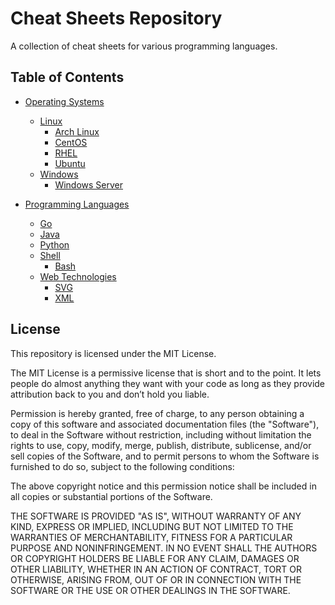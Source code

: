 # Cheat Sheets Repository

A collection of cheat sheets for various programming languages.

## Table of Contents

- [Operating Systems](#operating-systems)

  - [Linux](#linux)
    - [Arch Linux](https://github.com/lyudaio/cheatsheets/blob/master/operating_systems/linux/arch.md)
    - [CentOS](https://github.com/lyudaio/cheatsheets/blob/master/operating_systems/linux/centos.md)
    - [RHEL](https://github.com/lyudaio/cheatsheets/blob/master/operating_systems/linux/rhel.md)
    - [Ubuntu](https://github.com/lyudaio/cheatsheets/blob/master/operating_systems/linux/ubuntu.md)
  - [Windows](#windows)
    - [Windows Server](https://github.com/lyudaio/cheatsheets/blob/master/operating_systems/windows/win.md)

- [Programming Languages](#programming-languages)
  - [Go](https://github.com/lyudaio/cheatsheets/blob/master/programming_languages/go.md)
  - [Java](https://github.com/lyudaio/cheatsheets/blob/master/programming_languages/java.md)
  - [Python](https://github.com/lyudaio/cheatsheets/blob/master/programming_languages/python.md)
  - [Shell](#shell)
    - [Bash](https://github.com/lyudaio/cheatsheets/blob/master/programming_languages/shell/bash.md)
  - [Web Technologies](#web-technologies)
    - [SVG](https://github.com/lyudaio/cheatsheets/blob/master/programming_languages/web_technologies/svg.md)
    - [XML](https://github.com/lyudaio/cheatsheets/blob/master/programming_languages/web_technologies/xml.md)

## License

This repository is licensed under the MIT License.

The MIT License is a permissive license that is short and to the point. It lets people do almost anything they want with your code as long as they provide attribution back to you and don’t hold you liable.

Permission is hereby granted, free of charge, to any person obtaining a copy of this software and associated documentation files (the "Software"), to deal in the Software without restriction, including without limitation the rights to use, copy, modify, merge, publish, distribute, sublicense, and/or sell copies of the Software, and to permit persons to whom the Software is furnished to do so, subject to the following conditions:

The above copyright notice and this permission notice shall be included in all copies or substantial portions of the Software.

THE SOFTWARE IS PROVIDED "AS IS", WITHOUT WARRANTY OF ANY KIND, EXPRESS OR IMPLIED, INCLUDING BUT NOT LIMITED TO THE WARRANTIES OF MERCHANTABILITY, FITNESS FOR A PARTICULAR PURPOSE AND NONINFRINGEMENT. IN NO EVENT SHALL THE AUTHORS OR COPYRIGHT HOLDERS BE LIABLE FOR ANY CLAIM, DAMAGES OR OTHER LIABILITY, WHETHER IN AN ACTION OF CONTRACT, TORT OR OTHERWISE, ARISING FROM, OUT OF OR IN CONNECTION WITH THE SOFTWARE OR THE USE OR OTHER DEALINGS IN THE SOFTWARE.

